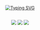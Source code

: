 <div align="center">
<br><br>
<a href="https://git.io/typing-svg"><img src="https://readme-typing-svg.demolab.com?font=Alegreya&weight=600&size=25&pause=1000&background=F75C7E00&center=true&vCenter=true&random=false&width=435&lines=in+butterfly+era" alt="Typing SVG" /></a><br><br>
    
[![](https://img.shields.io/badge/linkedin-0a66c2)](http://linkedin.com/in/alfarezyyd)
[![](https://img.shields.io/badge/gitlab-red)](https://gitlab.com/alfarezyyd)
[![](https://img.shields.io/badge/youtube-FF0000)](https://www.youtube.com/@alfarezyyd)
</div>
